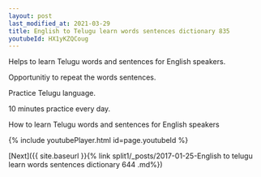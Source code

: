 ```yaml
---
layout: post
last_modified_at: 2021-03-29
title: English to Telugu learn words sentences dictionary 835 
youtubeId: HX1yKZQCoug
---
```

 
 
Helps to learn Telugu words and sentences for English speakers.

Opportunitiy to repeat the words sentences. 

Practice Telugu language. 
 
10 minutes practice every day. 
 
How to learn Telugu words and sentences for English speakers 
 
{% include youtubePlayer.html id=page.youtubeId %}
 
 
[Next]({{ site.baseurl }}{% link  split1/_posts/2017-01-25-English to telugu learn words sentences dictionary 644 .md%})
 

